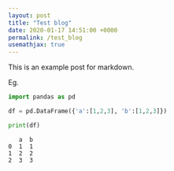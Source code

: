 ```yaml
---
layout: post
title: "Test blog"
date: 2020-01-17 14:51:00 +0000
permalink: /test_blog
usemathjax: true
---
```


This is an example post for markdown.

Eg.


```python
import pandas as pd

df = pd.DataFrame({'a':[1,2,3], 'b':[1,2,3]})

print(df)
```

       a  b
    0  1  1
    1  2  2
    2  3  3

